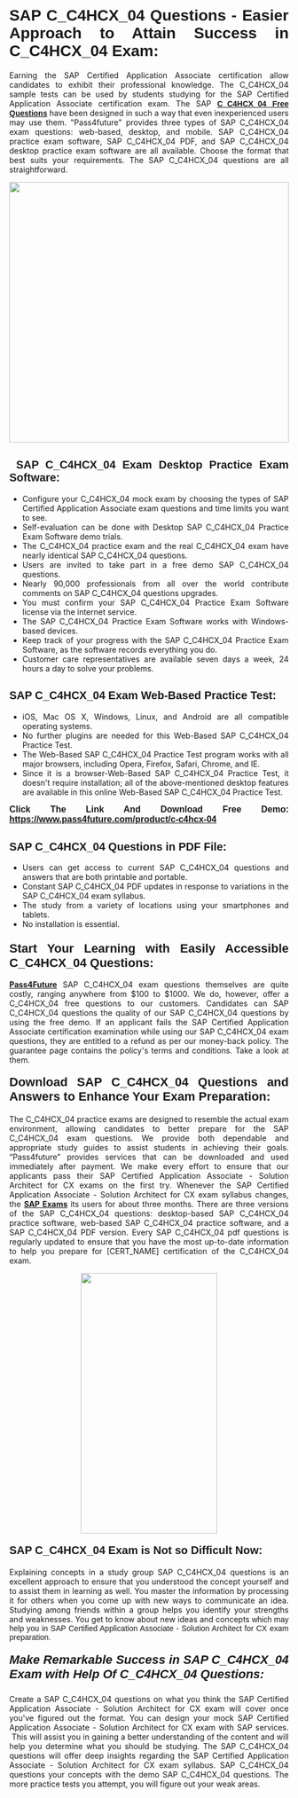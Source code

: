 <h1 style="text-align: justify;"><span style="font-family:Tahoma,Geneva,sans-serif;"><strong>SAP C_C4HCX_04 Questions - Easier Approach to Attain Success in C_C4HCX_04 Exam:</strong></span></h1>

<p style="text-align: justify;">Earning the SAP Certified Application Associate certification allow candidates to exhibit their professional knowledge. The C_C4HCX_04 sample tests can be used by students studying for the SAP Certified Application Associate certification exam. The SAP <a href="https://www.pass4future.com/questions/sap/c-c4hcx-04"><span style="font-family:Tahoma,Geneva,sans-serif;"><strong>C_C4HCX_04 Free Questions</strong></span></a> have been designed in such a way that even inexperienced users may use them. "Pass4future" provides three types of SAP C_C4HCX_04 exam questions: web-based, desktop, and mobile. SAP C_C4HCX_04 practice exam software, SAP C_C4HCX_04 PDF, and SAP C_C4HCX_04 desktop practice exam software are all available. Choose the format that best suits your requirements. The SAP C_C4HCX_04 questions are all straightforward.</p>

<p style="text-align: justify;"><a href="https://www.pass4future.com/product/c-c4hcx-04"><img alt="" src="https://lh3.googleusercontent.com/pw/AM-JKLU5_aushiRQbaoUdVonD_1om6esFnUm_j21jdeI1V3aesz_ETcO2Y8QVj0ZamD1vJ__MzXKNoh3XzzrDTXgudBuMwEatvdphNwcixeZDIncATvFdVanIchOfqVuIJHbWkG03KYMH2pwXnb7WaAnvI3g=w1366-h490-no?authuser=0" style="width: 100%; height: 470px;" /></a></p>

<h2 style="text-align: justify;"><strong><span style="font-family:Tahoma,Geneva,sans-serif;"><span style="font-size:20px;"> SAP C_C4HCX_04 Exam Desktop Practice Exam Software:</span></span></strong></h2>

<ul>
	<li style="text-align: justify;">Configure your C_C4HCX_04 mock exam by choosing the types of SAP Certified Application Associate exam questions and time limits you want to see.</li>
	<li style="text-align: justify;">Self-evaluation can be done with Desktop SAP C_C4HCX_04 Practice Exam Software demo trials.</li>
	<li style="text-align: justify;">The C_C4HCX_04 practice exam and the real C_C4HCX_04 exam have nearly identical SAP C_C4HCX_04 questions.</li>
	<li style="text-align: justify;">Users are invited to take part in a free demo SAP C_C4HCX_04 questions.</li>
	<li style="text-align: justify;">Nearly 90,000 professionals from all over the world contribute comments on SAP C_C4HCX_04 questions upgrades.</li>
	<li style="text-align: justify;">You must confirm your SAP C_C4HCX_04 Practice Exam Software license via the internet service.</li>
	<li style="text-align: justify;">The SAP C_C4HCX_04 Practice Exam Software works with Windows-based devices.</li>
	<li style="text-align: justify;">Keep track of your progress with the SAP C_C4HCX_04 Practice Exam Software, as the software records everything you do.</li>
	<li style="text-align: justify;">Customer care representatives are available seven days a week, 24 hours a day to solve your problems.</li>
</ul>

<h2 style="text-align: justify;"><span style="font-family:Tahoma,Geneva,sans-serif;"><strong><span style="font-size:20px;">SAP C_C4HCX_04 Exam Web-Based Practice Test:</span></strong></span></h2>

<ul>
	<li style="text-align: justify;">iOS, Mac OS X, Windows, Linux, and Android are all compatible operating systems.</li>
	<li style="text-align: justify;">No further plugins are needed for this Web-Based SAP C_C4HCX_04 Practice Test.</li>
	<li style="text-align: justify;">The Web-Based SAP C_C4HCX_04 Practice Test program works with all major browsers, including Opera, Firefox, Safari, Chrome, and IE.</li>
	<li style="text-align: justify;">Since it is a browser-Web-Based SAP C_C4HCX_04 Practice Test, it doesn't require installation; all of the above-mentioned desktop features are available in this online Web-Based SAP C_C4HCX_04 Practice Test.</li>
</ul>

<p style="text-align: justify;"><span style="font-family:Tahoma,Geneva,sans-serif;"><span style="font-size:16px;"><strong>Click The Link And Download Free Demo:</strong></span></span> <a href="https://www.pass4future.com/product/c-c4hcx-04"><span style="font-family:Tahoma,Geneva,sans-serif;"><span style="font-size:16px;"><strong>https://www.pass4future.com/product/c-c4hcx-04</strong></span></span></a></p>

<h2 style="text-align: justify;"><strong><span style="font-family:Tahoma,Geneva,sans-serif;"><span style="font-size:20px;">SAP C_C4HCX_04 Questions in PDF File:</span></span></strong></h2>

<ul>
	<li style="text-align: justify;">Users can get access to current SAP C_C4HCX_04 questions and answers that are both printable and portable.</li>
	<li style="text-align: justify;">Constant SAP C_C4HCX_04 PDF updates in response to variations in the SAP C_C4HCX_04 exam syllabus.</li>
	<li style="text-align: justify;">The study from a variety of locations using your smartphones and tablets.</li>
	<li style="text-align: justify;">No installation is essential.</li>
</ul>

<h3 style="text-align: justify;"><span style="font-family:Tahoma,Geneva,sans-serif;"><strong><span style="font-size:22px;">Start Your Learning with Easily Accessible C_C4HCX_04 Questions:</span></strong></span></h3>

<p style="text-align: justify;"><strong><a href="https://www.pass4future.com/">Pass4Future</a></strong> SAP C_C4HCX_04 exam questions themselves are quite costly, ranging anywhere from $100 to $1000. We do, however, offer a C_C4HCX_04 free questions to our customers. Candidates can SAP C_C4HCX_04 questions the quality of our SAP C_C4HCX_04 questions by using the free demo. If an applicant fails the SAP Certified Application Associate certification examination while using our SAP C_C4HCX_04 exam questions, they are entitled to a refund as per our money-back policy. The guarantee page contains the policy's terms and conditions. Take a look at them.</p>

<h4 style="text-align: justify;"><strong><span style="font-family:Tahoma,Geneva,sans-serif;"><span style="font-size:22px;">Download SAP C_C4HCX_04 Questions and Answers to Enhance Your Exam Preparation:</span></span></strong></h4>

<p style="text-align: justify;">The C_C4HCX_04 practice exams are designed to resemble the actual exam environment, allowing candidates to better prepare for the SAP C_C4HCX_04 exam questions. We provide both dependable and appropriate study guides to assist students in achieving their goals. “Pass4future” provides services that can be downloaded and used immediately after payment. We make every effort to ensure that our applicants pass their SAP Certified Application Associate - Solution Architect for CX exams on the first try. Whenever the SAP Certified Application Associate - Solution Architect for CX exam syllabus changes, the <strong><a href="https://www.pass4future.com/sap">SAP Exams</a></strong> its users for about three months. There are three versions of the SAP C_C4HCX_04 questions: desktop-based SAP C_C4HCX_04 practice software, web-based SAP C_C4HCX_04 practice software, and a SAP C_C4HCX_04 PDF version. Every SAP C_C4HCX_04 pdf questions is regularly updated to ensure that you have the most up-to-date information to help you prepare for [CERT_NAME] certification of the C_C4HCX_04 exam.</p>

<p style="text-align: center;"><a href="https://www.pass4future.com/product/c-c4hcx-04"><img alt="" src="https://lh3.googleusercontent.com/pw/AM-JKLV3yUm3jiqqIo1xIsj1VJ_UeysYexQY-pRYO0rIFl3vg11QZioN-gzffpw2AfKqFynWuvoXOreWrWS0swpr4xmOSWfwII2jvatteuqrfxiWGFBSHPiZUCoi33jqeymK5dmu-0enyX6tayRCAMHw05jv=s617-no?authuser=0" style="width: 70%; height: 470px;" /></a></p>

<h4 style="text-align: justify;"><strong><span style="font-family:Tahoma,Geneva,sans-serif;"><span style="font-size:20px;">SAP C_C4HCX_04 Exam is Not so Difficult Now:</span></span></strong></h4>

<p style="text-align: justify;">Explaining concepts in a study group SAP C_C4HCX_04 questions is an excellent approach to ensure that you understood the concept yourself and to assist them in learning as well. You master the information by processing it for others when you come up with new ways to communicate an idea. Studying among friends within a group helps you identify your strengths and weaknesses. You get to know about new ideas and concepts <span style="font-family:Tahoma,Geneva,sans-serif;">which may help you in SAP Certified Application Associate - Solution Architect for CX exam preparation.</span></p>

<h5 style="text-align: justify;"><span style="font-family:Tahoma,Geneva,sans-serif;"><span style="font-size:22px;"><strong>Make Remarkable Success in SAP C_C4HCX_04 Exam with Help Of C_C4HCX_04 Questions:</strong></span></span></h5>

<p style="text-align: justify;">Create a SAP C_C4HCX_04 questions on what you think the SAP Certified Application Associate - Solution Architect for CX exam will cover once you've figured out the format. You can design your mock SAP Certified Application Associate - Solution Architect for CX exam with SAP services.  This will assist you in gaining a better understanding of the content and will help you determine what you should be studying. The SAP C_C4HCX_04 questions will offer deep insights regarding the SAP Certified Application Associate - Solution Architect for CX exam syllabus. SAP C_C4HCX_04 questions your concepts with the demo SAP C_C4HCX_04 questions. The more practice tests you attempt, you will figure out your weak areas.</p>
